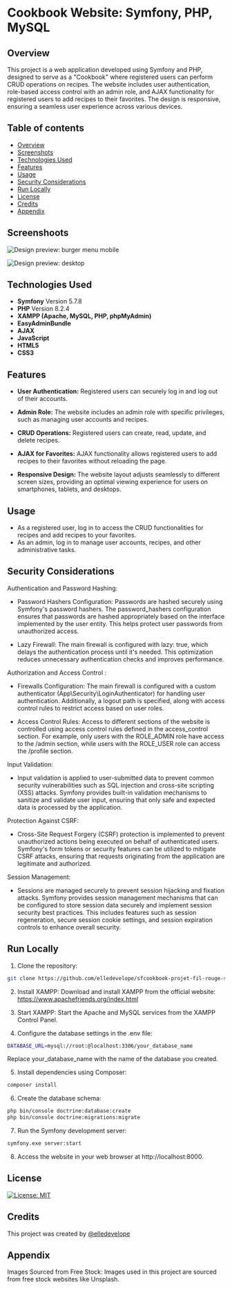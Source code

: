 # Cookbook Website: Symfony, PHP, MySQL

## Overview

This project is a web application developed using Symfony and PHP, designed to serve as a "Cookbook" where registered users can perform CRUD operations on recipes. The website includes user authentication, role-based access control with an admin role, and AJAX functionality for registered users to add recipes to their favorites. The design is responsive, ensuring a seamless user experience across various devices.

## Table of contents

- [Overview](#overview)
- [Screenshots](#screenshot)
- [Technologies Used](#technologies-used)
- [Features](#features)
- [Usage](#usage)
- [Security Considerations](#security-considerations)
- [Run Locally](#run-locally)
- [License](#license)
- [Credits](#credits)
- [Appendix](#appendix)


## Screenshoots

![Design preview: burger menu mobile](/screenshot-maquette_architects-burger-menu.png)

![Design preview: desktop](/screenshot-maquette_architects-desktop.png)

## Technologies Used

- **Symfony** Version 5.7.8
- **PHP** Version 8.2.4
- **XAMPP (Apache, MySQL, PHP, phpMyAdmin)** 
- **EasyAdminBundle**
- **AJAX** 
- **JavaScript** 
- **HTML5** 
- **CSS3** 

## Features

- **User Authentication:** Registered users can securely log in and log out of their accounts.

- **Admin Role:** The website includes an admin role with specific privileges, such as managing user accounts and recipes.

- **CRUD Operations:** Registered users can create, read, update, and delete recipes.

- **AJAX for Favorites:** AJAX functionality allows registered users to add recipes to their favorites without reloading the page.

- **Responsive Design:** The website layout adjusts seamlessly to different screen sizes, providing an optimal viewing experience for users on smartphones, tablets, and desktops.

## Usage

- As a registered user, log in to access the CRUD functionalities for recipes and add recipes to your favorites.
- As an admin, log in to manage user accounts, recipes, and other administrative tasks.


## Security Considerations

Authentication and Password Hashing:

- Password Hashers Configuration: Passwords are hashed securely using Symfony's password hashers. The password_hashers configuration ensures that passwords are hashed appropriately based on the interface implemented by the user entity. This helps protect user passwords from unauthorized access.

- Lazy Firewall: The main firewall is configured with lazy: true, which delays the authentication process until it's needed. This optimization reduces unnecessary authentication checks and improves performance.

Authorization and Access Control :

- Firewalls Configuration: The main firewall is configured with a custom authenticator (App\Security\LoginAuthenticator) for handling user authentication. Additionally, a logout path is specified, along with access control rules to restrict access based on user roles.

- Access Control Rules: Access to different sections of the website is controlled using access control rules defined in the access_control section. For example, only users with the ROLE_ADMIN role have access to the /admin section, while users with the ROLE_USER role can access the /profile section.

Input Validation:

- Input validation is applied to user-submitted data to prevent common security vulnerabilities such as SQL injection and cross-site scripting (XSS) attacks. Symfony provides built-in validation mechanisms to sanitize and validate user input, ensuring that only safe and expected data is processed by the application.

Protection Against CSRF:

- Cross-Site Request Forgery (CSRF) protection is implemented to prevent unauthorized actions being executed on behalf of authenticated users. Symfony's form tokens or security features can be utilized to mitigate CSRF attacks, ensuring that requests originating from the application are legitimate and authorized.

Session Management:

- Sessions are managed securely to prevent session hijacking and fixation attacks. Symfony provides session management mechanisms that can be configured to store session data securely and implement session security best practices. This includes features such as session regeneration, secure session cookie settings, and session expiration controls to enhance overall security.

## Run Locally

1. Clone the repository:
``` bash
git clone https://github.com/elledevelope/sfcookbook-projet-fil-rouge-symfony-php
```
2. Install XAMPP:
Download and install XAMPP from the official website: https://www.apachefriends.org/index.html

3. Start XAMPP:
Start the Apache and MySQL services from the XAMPP Control Panel.

4. Configure the database settings in the .env file:
``` bash
DATABASE_URL=mysql://root:@localhost:3306/your_database_name
```

Replace your_database_name with the name of the database you created.

5. Install dependencies using Composer:
```bash
composer install
```

6. Create the database schema:
```bash
php bin/console doctrine:database:create
php bin/console doctrine:migrations:migrate
``` 

7. Run the Symfony development server:
```bash
symfony.exe server:start
```

8. Access the website in your web browser at http://localhost:8000.

## License
[![License: MIT](https://img.shields.io/badge/License-MIT-yellow.svg)](/LICENSE.md)

## Credits

This project was created by [@elledevelope](https://github.com/elledevelope/)

## Appendix

Images Sourced from Free Stock: Images used in this project are sourced from free stock websites like Unsplash.
